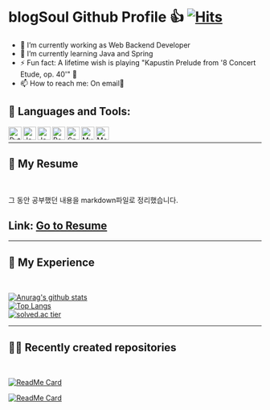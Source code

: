 # blogSoul Github Profile 👍 [![Hits](https://hits.seeyoufarm.com/api/count/incr/badge.svg?url=https%3A%2F%2Fgithub.com%2FblogSoul&count_bg=%2379C83D&title_bg=%23555555&icon=&icon_color=%23E7E7E7&title=hits&edge_flat=false)](https://hits.seeyoufarm.com)

<!--
**blogSoul/blogSoul** is a ✨ _special_ ✨ repository because its `README.md` (this file) appears on your GitHub profile.

Here are some ideas to get you started:

- 👯 I’m looking to collaborate on ...
- 🤔 I’m looking for help with ...
- 😄 Pronouns: ...
- 💬 Ask me about ...

### 📕 Latest Blog Posts

-->

- 🔭 I’m currently working as Web Backend Developer
- 🌱 I’m currently learning Java and Spring
- ⚡ Fun fact: A lifetime wish is playing "Kapustin Prelude from '8 Concert Etude, op. 40'" 🎹
- 📫 How to reach me: On email📧

## 💪 Languages and Tools:

<img align="left" alt="Python" width="26px" src="https://cdn.jsdelivr.net/npm/simple-icons@3.4.0/icons/python.svg" />
<img align="left" alt="Java" width="26px" src="https://cdn.jsdelivr.net/npm/simple-icons@3.4.0/icons/java.svg" />
<img align="left" alt="Java" width="26px" src="https://cdn.jsdelivr.net/npm/simple-icons@3.4.0/icons/javascript.svg" />
<img align="left" alt="React" width="26px" src="https://cdn.jsdelivr.net/npm/simple-icons@3.4.0/icons/react.svg" />
<img align="left" alt="SpringBoot" width="26px" src="https://cdn.jsdelivr.net/npm/simple-icons@3.4.0/icons/spring.svg" />
<img align="left" alt="MySQL" width="26px" src="https://cdn.jsdelivr.net/npm/simple-icons@3.4.0/icons/mysql.svg" />
<img align="left" alt="MongoDB" width="26px" src="https://cdn.jsdelivr.net/npm/simple-icons@3.4.0/icons/mongodb.svg" />

<br/>

---

## 📕 My Resume

<br/>

그 동안 공부했던 내용을 markdown파일로 정리했습니다.

## **Link:** [Go to Resume](https://github.com/blogSoul/blogSoul/blob/main/Resume.md)

---

## 🎩 My Experience

<br>

[![Anurag's github stats](https://github-readme-stats.vercel.app/api?username=blogSoul)](https://github.com/anuraghazra/github-readme-stats)  
[![Top Langs](https://github-readme-stats.vercel.app/api/top-langs/?username=blogsoul&layout=compact)](https://github.com/anuraghazra/github-readme-stats)  
[![solved.ac tier](http://mazassumnida.wtf/api/generate_badge?boj=blo9040)](https://solved.ac/blo9040)

---

## 🐱‍👤 Recently created repositories

<br>

[![ReadMe Card](https://github-readme-stats.vercel.app/api/pin/?username=blogSoul&repo=Java_summary)](https://github.com/blogSoul/Java_summary)

[![ReadMe Card](https://github-readme-stats.vercel.app/api/pin/?username=blogSoul&repo=coronabluechecker)](https://github.com/blogSoul/coronabluechecker)
